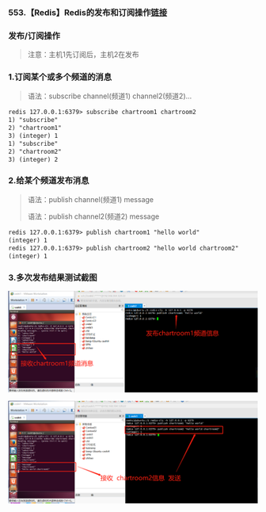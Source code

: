 ### 553.【Redis】Redis的发布和订阅操作[链接](http://wangkaixiang.cn/python-flask/di-shi-sizhang-ff1a-redis-jiao-cheng.html)

### 发布/订阅操作
> 注意：主机1先订阅后，主机2在发布

### 1.订阅某个或多个频道的消息
> 语法：subscribe channel(频道1) channel2(频道2)...
```shell
redis 127.0.0.1:6379> subscribe chartroom1 chartroom2
1) "subscribe"
2) "chartroom1"
3) (integer) 1
1) "subscribe"
2) "chartroom2"
3) (integer) 2
```

### 2.给某个频道发布消息
> 语法：publish channel(频道1) message
>
> 语法：publish channel2(频道2) message
```shell
redis 127.0.0.1:6379> publish chartroom1 "hello world"
(integer) 1
redis 127.0.0.1:6379> publish chartroom2 "hello world chartroom2"
(integer) 1
```

### 3.多次发布结果测试截图
![avatar](../assets/114.png)


![avatar](../assets/115.png)